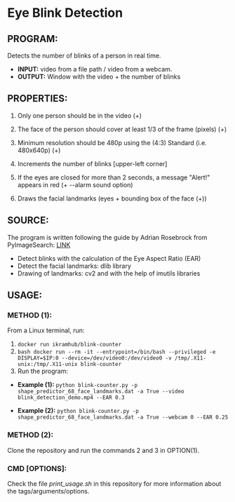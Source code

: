 # Eye Blink Detection

## PROGRAM:
Detects the number of blinks of a person in real time. 
- **INPUT:** video from a file path / video from a webcam.
- **OUTPUT:** Window with the video + the number of blinks

## PROPERTIES:
1. Only one person should be in the video (+)
2. The face of the person should cover at least 1/3 of the frame (pixels) (+)
3. Minimum resolution should be 480p using the (4:3) Standard (i.e. 480x640p) (+)

4. Increments the number of blinks [upper-left corner]
5. If the eyes are closed for more than 2 seconds, a message "Alert!" appears in red (+ --alarm sound option)
6. Draws the facial landmarks (eyes + bounding box of the face (+))

## SOURCE: 
The program is written following the guide by Adrian Rosebrock from PyImageSearch: [LINK](https://www.pyimagesearch.com/2017/04/24/eye-blink-detection-opencv-python-dlib/)
- Detect blinks with the calculation of the Eye Aspect Ratio (EAR)
- Detect the facial landmarks: dlib library
- Drawing of landmarks: cv2 and with the help of imutils libraries

## USAGE: 
### METHOD (1):
From a Linux terminal, run:
1. `docker run ikramhub/blink-counter`
2. ```bash docker run --rm -it --entrypoint=/bin/bash --privileged -e DISPLAY=$IP:0 --device=/dev/video0:/dev/video0 -v /tmp/.X11-unix:/tmp/.X11-unix blink-counter```
3. Run the program:
- **Example (1):**
`python blink-counter.py -p shape_predictor_68_face_landmarks.dat -a True --video blink_detection_demo.mp4 --EAR 0.3`

- **Example (2):**
`python blink-counter.py -p shape_predictor_68_face_landmarks.dat -a True --webcam 0 --EAR 0.25`

### METHOD (2):
Clone the repository and run the commands 2 and 3 in OPTION(1).

### CMD [OPTIONS]:
Check the file _print_usage.sh_ in this repository for more information about the tags/arguments/options.
